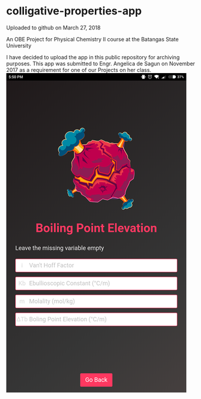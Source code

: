 # colligative-properties-app
Uploaded to github on March 27, 2018

An OBE Project for Physical Chemistry II course at the Batangas State University

I have decided to upload the app in this public repository for archiving purposes. This app was submitted to Engr. Angelica de Sagun on November 2017 as a requirement for one of our Projects on her class.
![alt text](https://github.com/kristianespina/colligative-properties-app/blob/master/Boiling%20Point%20Elevation%20APPSCREENSHOT.png?raw=true "Boiling Point Elevation")
